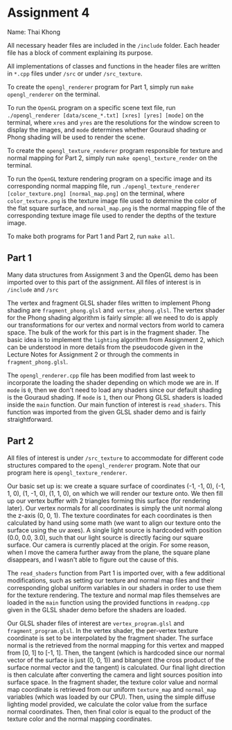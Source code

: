 # Assignment 4
Name: Thai Khong

All necessary header files are included in the `/include` folder. 
Each header file has a block of comment explaining its purpose. 

All implementations of classes and functions in the header files are written in
`*.cpp` files under `/src` or under `/src_texture`.

To create the `opengl_renderer` program for Part 1, simply run `make opengl_renderer` on the terminal.

To run the `OpenGL` program on a specific scene text file, run 
`./opengl_renderer [data/scene_*.txt] [xres] [yres] [mode]` on the terminal, 
where `xres` and `yres` are the resolutions for the window screen to display the images, and `mode` determines whether Gouraud shading or Phong shading will be used to render the scene.

To create the `opengl_texture_renderer` program responsible for texture and normal mapping for Part 2, simply run `make opengl_texture_render` on the terminal.

To run the `OpenGL` texture rendering program on a specific image and its corresponding normal mapping file, run 
`./opengl_texture_renderer [color_texture.png] [normal_map.png]` on the terminal, 
where `color_texture.png` is the texture image file used to determine the color of the flat square surface, and `normal_map.png` is the normal mapping file of the corresponding texture image file used to render the depths of the texture image.

To make both programs for Part 1 and Part 2, run `make all`.

## Part 1
Many data structures from Assignment 3 and the OpenGL demo has been imported over to this part of the assignment. All files of interest is in `/include` and `/src`

The vertex and fragment GLSL shader files written to implement Phong shading are `fragment_phong.glsl` and` vertex_phong.glsl`. The vertex shader for the Phong shading algorithm is fairly simple: all we need to do is apply our transformations for our vertex and normal vectors from world to camera space. The bulk of the work for this part is in the fragment shader. The basic idea is to implement the `lighting` algorithm from Assignment 2, which can be understood in more details from the pseudocode given in the Lecture Notes for Assignment 2 or through the comments in `fragment_phong.glsl`.

The `opengl_renderer.cpp` file has been modified from last week to incorporate the loading the shader depending on which mode we are in. If `mode` is `0`, then we don't need to load any shaders since our default shading is the Gouraud shading. If `mode` is `1`, then our Phong GLSL shaders is loaded inside the `main` function. Our main function of interest is `read_shaders`. This function was imported from the given GLSL shader demo and is fairly straightforward. 

## Part 2
All files of interest is under `/src_texture` to accommodate for different code structures compared to the `opengl_renderer` program. Note that our program here is `opengl_texture_renderer`.

Our basic set up is: we create a square surface of coordinates (-1, -1, 0), (-1, 1, 0), (1, -1, 0), (1, 1, 0), on which we will render our texture onto. We then fill up our vertex buffer with 2 triangles forming this surface (for rendering later). Our vertex normals for all coordinates is simply the unit normal along the z-axis (0, 0, 1). The texture coordinates for each coordinates is then calculated by hand using some math (we want to align our texture onto the surface using the uv axes). A single light source is hardcoded with position (0.0, 0.0, 3.0), such that our light source is directly facing our square surface. Our camera is currently placed at the origin. For some reason, when I move the camera further away from the plane, the square plane disappears, and I wasn't able to figure out the cause of this.

The `read_shaders` function from Part 1 is imported over, with a few additional modifications, such as setting our texture and normal map files and their corresponding global uniform variables in our shaders in order to use them for the texture rendering. The texture and normal map files themselves are loaded in the `main` function using the provided functions in `readpng.cpp` given in the GLSL shader demo before the shaders are loaded.

Our GLSL shader files of interest are `vertex_program.glsl` and `fragment_program.glsl`. In the vertex shader, the per-vertex texture coordinate is set to be interpolated by the fragment shader. The surface normal is the retrieved from the normal mapping for this vertex and mapped from [0, 1] to [-1, 1]. Then, the tangent (which is hardcoded since our normal vector of the surface is just (0, 0, 1)) and bitangent (the cross product of the surface normal vector and the tangent) is calculated. Our final light direction is then calculate after converting the camera and light sources position into surface space. In the fragment shader, the texture color value and normal map coordinate is retrieved from our uniform `texture_map` and `normal_map` variables (which was loaded by our CPU). Then, using the simple diffuse lighting model provided, we calculate the color value from the surface normal coordinates. Then, then final color is equal to the product of the texture color and the normal mapping coordinates.

